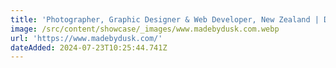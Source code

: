 ```yaml
---
title: 'Photographer, Graphic Designer & Web Developer, New Zealand | Dusk'
image: /src/content/showcase/_images/www.madebydusk.com.webp
url: 'https://www.madebydusk.com/'
dateAdded: 2024-07-23T10:25:44.741Z
---
```


